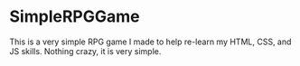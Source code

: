 # SimpleRPGGame
This is a very simple RPG game I made to help re-learn my HTML, CSS, and JS skills. Nothing crazy, it is very simple. 
